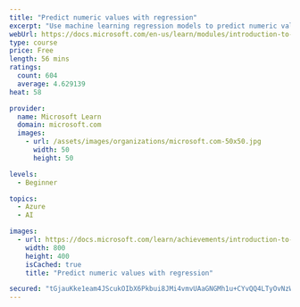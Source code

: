 ```yaml
---
title: "Predict numeric values with regression"
excerpt: "Use machine learning regression models to predict numeric values. Build multiple variations of linear regression models to estimate things like internet traffic."
webUrl: https://docs.microsoft.com/en-us/learn/modules/introduction-to-regression/
type: course
price: Free
length: 56 mins
ratings:
  count: 604
  average: 4.629139
heat: 58

provider:
  name: Microsoft Learn
  domain: microsoft.com
  images:
    - url: /assets/images/organizations/microsoft.com-50x50.jpg
      width: 50
      height: 50

levels:
  - Beginner

topics:
  - Azure
  - AI

images:
  - url: https://docs.microsoft.com/learn/achievements/introduction-to-regression-social.png
    width: 800
    height: 400
    isCached: true
    title: "Predict numeric values with regression"

secured: "tGjauKke1eam4JScukOIbX6Pkbui8JMi4vmvUAaGNGMh1u+CYvQQ4LTyOvNzWfntgXuOV3qecpOtTWduGpzOrFqc7p03oFRQZK49FXdU+C/XIaBqiNhDiaID3iwc/sAyHzTtGdZdZFBYW58OkWNit9cxwjHe8mOMWuKSid6tyu0fNAb/On7CVJmW3/O0+Orz+SVpZ7d5/+TtUX4QJHVlx8hZMZeRE8TfUKo4mYIVvqajglZkAnRPCbyh98lF1HsShrilAHZpW/ZyHcaYStYFDzi9FTHYBebODoqfSBWFTIptIbEXn1r40TWo2fhUC7YxH91V5kzT7g6fDzUGa28oVRf4LyGcHgj6v2zydjuDtkXckmiIKC13rh2msEcURreRFXxSzSy8FS1Mh8vbMlenaA==;MY0JszC/yN2J4o3k5x09+Q=="
---
```



